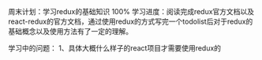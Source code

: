 周末计划：学习redux的基础知识  100%
学习进度：阅读完成redux官方文档以及react-redux的官方文档，通过使用redux的方式写完一个todolist后对于redux的基础概念以及使用方法有了一定的理解。


学习中的问题：
1、具体大概什么样子的react项目才需要使用redux的
